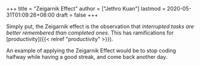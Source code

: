 +++
title = "Zeigarnik Effect"
author = ["Jethro Kuan"]
lastmod = 2020-05-31T01:09:26+08:00
draft = false
+++

Simply put, the Zeigarnik effect is the observation that _interrupted
tasks are better remembered than completed ones_. This has
ramifications for [productivity]({{< relref "productivity" >}}).

An example of applying the Zeigarnik Effect would be to stop coding
halfway while having a good streak, and come back another day.
